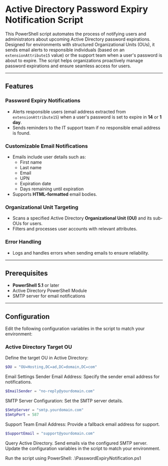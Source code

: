 # Active Directory Password Expiry Notification Script

This PowerShell script automates the process of notifying users and administrators about upcoming Active Directory password expirations. Designed for environments with structured Organizational Units (OUs), it sends email alerts to responsible individuals (based on an `extensionAttribute15` value) or the support team when a user's password is about to expire. The script helps organizations proactively manage password expirations and ensure seamless access for users.

---

## Features

### **Password Expiry Notifications**
- Alerts responsible users (email address extracted from `extensionAttribute15`) when a user's password is set to expire in **14** or **1 day**.
- Sends reminders to the IT support team if no responsible email address is found.

### **Customizable Email Notifications**
- Emails include user details such as:
  - First name
  - Last name
  - Email
  - UPN
  - Expiration date
  - Days remaining until expiration
- Supports **HTML-formatted** email bodies.


### **Organizational Unit Targeting**
- Scans a specified Active Directory **Organizational Unit (OU)** and its sub-OUs for users.
- Filters and processes user accounts with relevant attributes.

### **Error Handling**
- Logs and handles errors when sending emails to ensure reliability.

---

## Prerequisites

- **PowerShell 5.1** or later
- Active Directory PowerShell Module
- SMTP server for email notifications

---

## Configuration

Edit the following configuration variables in the script to match your environment:

### **Active Directory Target OU**
Define the target OU in Active Directory:
```powershell
$OU = "OU=Hosting,DC=ad,DC=domain,DC=com"
```
Email Settings
Sender Email Address: Specify the sender email address for notifications.
```powershell
$EmailSender = "no-reply@yourdomain.com"
```
SMTP Server Configuration: Set the SMTP server details.
```powershell
$SmtpServer = "smtp.yourdomain.com"
$SmtpPort = 587
```
Support Team Email Address: Provide a fallback email address for support.
```powershell
$SupportEmail = "support@yourdomain.com"
```
Query Active Directory.
Send emails via the configured SMTP server.
Update the configuration variables in the script to match your environment.

Run the script using PowerShell:
.\PasswordExpiryNotification.ps1
